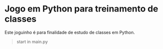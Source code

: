 # Jogo em Python para treinamento de classes

Este joguinho é para finalidade de estudo de classes em  Python.

> start in main.py
